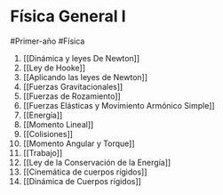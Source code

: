 # Física General I 
#Primer-año #Física 
1. [[Dinámica y leyes De Newton]]
2. [[Ley de Hooke]]
3. [[Aplicando las leyes de Newton]]
5. [[Fuerzas Gravitacionales]]
6. [[Fuerzas de Rozamiento]] 
7. [[Fuerzas Elásticas y Movimiento Armónico Simple]]
8. [[Energía]]
9. [[Momento Lineal]]
10. [[Colisiones]]
11. [[Momento Angular y Torque]]
12. [[Trabajo]]
13. [[Ley de la Conservación de la Energía]]
14. [[Cinemática de cuerpos rígidos]]
15. [[Dinámica de Cuerpos rígidos]]
